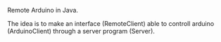 Remote Arduino in Java.

The idea is to make an interface (RemoteClient) able to controll arduino (ArduinoClient) through a server program (Server).
